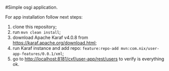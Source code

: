 #Simple osgi application.

For app installation follow next steps:

 1. clone this repository;
 2. run `mvn clean install`;
 3. download Apache Karaf v4.0.8 from https://karaf.apache.org/download.html;
 4. run Karaf instance and add repo: `feature:repo-add mvn:com.nix/user-app-features/0.0.1/xml`;
 5. go to [http://localhost:8181/cxf/user-app/rest/users](http://localhost:8181/cxf/user-app/rest/users) to verify is everything ok.
